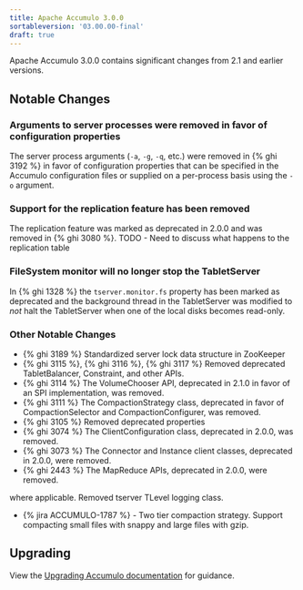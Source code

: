 ```yaml
---
title: Apache Accumulo 3.0.0
sortableversion: '03.00.00-final'
draft: true
---
```


Apache Accumulo 3.0.0 contains significant changes from 2.1 and earlier versions. 

## Notable Changes

### Arguments to server processes were removed in favor of configuration properties

The server process arguments (`-a`, `-g`, `-q`, etc.) were removed in {% ghi 3192 %}
in favor of configuration properties that can be specified in the Accumulo configuration
files or supplied on a per-process basis using the `-o` argument.

### Support for the replication feature has been removed

The replication feature was marked as deprecated in 2.0.0 and was removed in {% ghi 3080 %}.
TODO - Need to discuss what happens to the replication table

### FileSystem monitor will no longer stop the TabletServer

In {% ghi 1328 %} the `tserver.monitor.fs` property has been marked as deprecated
and the background thread in the TabletServer was modified to *not* halt the TabletServer
when one of the local disks becomes read-only.

### Other Notable Changes

* {% ghi 3189 %} Standardized server lock data structure in ZooKeeper
* {% ghi 3115 %}, {% ghi 3116 %}, {% ghi 3117 %} Removed deprecated TabletBalancer, Constraint, and other APIs.
* {% ghi 3114 %} The VolumeChooser API, deprecated in 2.1.0 in favor of an SPI implementation, was removed.
* {% ghi 3111 %} The CompactionStrategy class, deprecated in favor of CompactionSelector and
  CompactionConfigurer, was removed.
* {% ghi 3105 %} Removed deprecated properties
* {% ghi 3074 %} The ClientConfiguration class, deprecated in 2.0.0, was removed.
* {% ghi 3073 %} The Connector and Instance client classes, deprecated in 2.0.0, were removed.
* {% ghi 2443 %} The MapReduce APIs, deprecated in 2.0.0, were removed.

where applicable. Removed tserver TLevel logging class.
* {% jira ACCUMULO-1787 %} - Two tier compaction strategy.  Support compacting small files with snappy and large files with gzip.

## Upgrading

View the [Upgrading Accumulo documentation][upgrade] for guidance.


[#634]: https://github.com/apache/accumulo/issues/634
[upgrade]: /docs/2.x/administration/upgrading
[website-repo]: https://github.com/apache/accumulo-website
